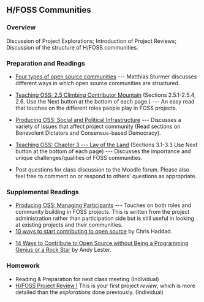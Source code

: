 ## H/FOSS Communities

### Overview

Discussion of Project Explorations; Introduction of Project Reviews; Discussion of the structure of H/FOSS communities.

### Preparation and Readings

- [Four types of open source communities](https://opensource.com/business/13/6/four-types-organizational-structures-within-open-source-communities) --- Matthias Sturmer discusses different ways in which open source communities are structured.

- [Teaching OSS: 2.5 Climbing Contributor Mountain](https://quaid.fedorapeople.org/TOS/Practical_Open_Source_Software_Exploration/html/sn-Introduction_to_Free_and_Open_Source_Software-Climbing_Contributor_Mountain.html) (Sections 2.5.1-2.5.4, 2.6. Use the Next button at the bottom of each page.) --- An easy read that touches on the different roles people play in FOSS projects.

- [Producing OSS: Social and Political Infrastructure](http://producingoss.com/en/social-infrastructure.html) --- Discusses a variety of issues that affect project community (Read sections on Benevolent Dictators and Consensus-based Democracy).

- [Teaching OSS: Chapter 3 --- Lay of the Land](https://quaid.fedorapeople.org/TOS/Practical_Open_Source_Software_Exploration/html/ch-Lay_of_the_Land.html) (Sections 3.1-3.3 Use Next button at the bottom of each page) --- Discusses the importance and unique challenges/qualities of FOSS communities.

- Post questions for class discussion to the Moodle forum. Please also feel free to comment on or respond to others' questions as appropriate.

### Supplemental Readings

- [Producing OSS: Managing Participants](http://producingoss.com/en/managing-participants.html) --- Touches on both roles and community building in FOSS projects. This is written from the project administration rather than participation side but is still useful in looking at existing projects and their communities.
- [10 ways to start contributing to open source](https://opensource.com/life/13/4/ten-ways-participate-open-source) by Chris Haddad.
<!-- - [The Beginner's Guide to Contributing to Open Source Projects](https://blog.newrelic.com/2014/05/05/open-source_gettingstarted/) by Andy Lester.-->
<!-- - [7 Things That Make a Great Open Source Contribution](https://blog.newrelic.com/2014/11/05/open-source-contribution/) by Andy Lester. -->
- [14 Ways to Contribute to Open Source without Being a Programming Genius or a Rock Star](https://smartbear.com/blog/test-and-monitor/14-ways-to-contribute-to-open-source-without-being/) by Andy Lester.
<!-- - [The 8 Essential Traits of a Great Open Source Contributor](https://blog.newrelic.com/2014/10/21/open-source-contributors/) by Andy Lester. -->


### Homework

- Reading & Preparation for next class meeting (Individual)
- [H/FOSS Project Review I](04-projectReview.md) This is your
  first project *review*, which is more detailed than the
  *explorations* done previously. (Individual)
